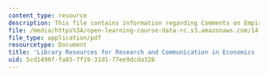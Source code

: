 ```yaml
---
content_type: resource
description: This file contains information regarding Comments on Empirical Exercises.
file: /media/https%3A/open-learning-course-data-rc.s3.amazonaws.com/14-33-economics-research-and-communication-spring-2012/5cd1490ffa857f1931d177ee9dcda328_MIT14_33S12_libraryResourc.pdf
file_type: application/pdf
resourcetype: Document
title: 'Library Resources for Research and Communication in Economics '
uid: 5cd1490f-fa85-7f19-31d1-77ee9dcda328
---
```

